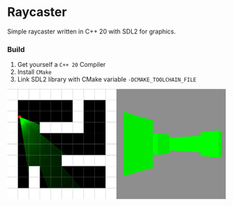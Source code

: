 # Raycaster

Simple raycaster written in C++ 20 with SDL2 for graphics.

### Build

1. Get yourself a `C++ 20` Compiler
2. Install `CMake`
3. Link SDL2 library with CMake variable `-DCMAKE_TOOLCHAIN_FILE`

![alt i'm a raycaster image :( ](docs/img.png)